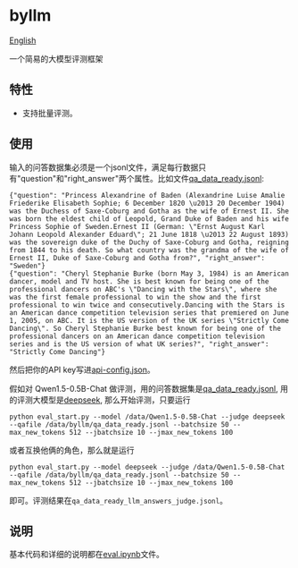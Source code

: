 # byllm
[English](README_EN.md)

一个简易的大模型评测框架
## 特性
- 支持批量评测。
## 使用
输入的问答数据集必须是一个jsonl文件，满足每行数据只有"question"和"right_answer"两个属性。比如文件[qa_data_ready.jsonl](qa_data_ready.jsonl):
```
{"question": "Princess Alexandrine of Baden (Alexandrine Luise Amalie Friederike Elisabeth Sophie; 6 December 1820 \u2013 20 December 1904) was the Duchess of Saxe-Coburg and Gotha as the wife of Ernest II. She was born the eldest child of Leopold, Grand Duke of Baden and his wife Princess Sophie of Sweden.Ernest II (German: \"Ernst August Karl Johann Leopold Alexander Eduard\"; 21 June 1818 \u2013 22 August 1893) was the sovereign duke of the Duchy of Saxe-Coburg and Gotha, reigning from 1844 to his death. So what country was the grandma of the wife of Ernest II, Duke of Saxe-Coburg and Gotha from?", "right_answer": "Sweden"}
{"question": "Cheryl Stephanie Burke (born May 3, 1984) is an American dancer, model and TV host. She is best known for being one of the professional dancers on ABC's \"Dancing with the Stars\", where she was the first female professional to win the show and the first professional to win twice and consecutively.Dancing with the Stars is an American dance competition television series that premiered on June 1, 2005, on ABC. It is the US version of the UK series \"Strictly Come Dancing\". So Cheryl Stephanie Burke best known for being one of the professional dancers on an American dance competition television series and is the US version of what UK series?", "right_answer": "Strictly Come Dancing"}
```
然后把你的API key写进[api-config.json](api-config.json)。

假如对 Qwen1.5-0.5B-Chat 做评测，用的问答数据集是[qa_data_ready.jsonl](qa_data_ready.jsonl), 用的评测大模型是[deepseek](https://platform.deepseek.com/api_keys), 那么开始评测，只要运行
```
python eval_start.py --model /data/Qwen1.5-0.5B-Chat --judge deepseek --qafile /data/byllm/qa_data_ready.jsonl --batchsize 50 --max_new_tokens 512 --jbatchsize 10 --jmax_new_tokens 100
```
或者互换他俩的角色，那么就是运行
```
python eval_start.py --model deepseek --judge /data/Qwen1.5-0.5B-Chat --qafile /data/byllm/qa_data_ready.jsonl --batchsize 50 --max_new_tokens 512 --jbatchsize 10 --jmax_new_tokens 100
```
即可。评测结果在`qa_data_ready_llm_answers_judge.jsonl`。
## 说明
基本代码和详细的说明都在[eval.ipynb](eval.ipynb)文件。